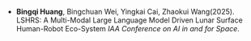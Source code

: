
- <strong><strong>Bingqi Huang</strong></strong>, Bingchuan Wei, Yingkai Cai, Zhaokui Wang(2025). LSHRS: A Multi-Modal Large Language Model Driven Lunar Surface
Human-Robot Eco-System *IAA Conference on AI in and for Space*. 


<!-- [[Paper]](https://ieeexplore.ieee.org/abstract/document/10095864) -->
